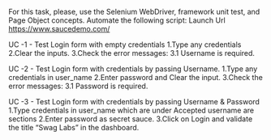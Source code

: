 For this task, please, use the Selenium WebDriver, framework unit test, and Page Object concepts. 
Automate the following script: Launch Url https://www.saucedemo.com/

UC -1 - Test Login form with empty credentials 
1.Type any credentials 
2.Clear the inputs. 
3.Check the error messages: 3.1 Username is required.

UC -2 - Test Login form with credentials by passing Username. 
1.Type any credentials in user_name 
2.Enter password and Clear the input. 
3.Check the error messages: 3.1 Password is required.

UC -3 - Test Login form with credentials by passing Username & Password 
1.Type credentials in user_name which are under Accepted username are sections 
2.Enter password as secret sauce. 
3.Click on Login and validate the title “Swag Labs” in the dashboard.